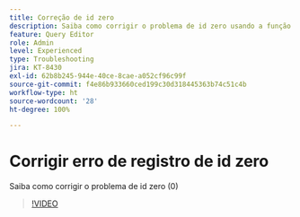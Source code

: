 ```yaml
---
title: Correção de id zero
description: Saiba como corrigir o problema de id zero usando a função inserir consulta
feature: Query Editor
role: Admin
level: Experienced
type: Troubleshooting
jira: KT-8430
exl-id: 62b8b245-944e-40ce-8cae-a052cf96c99f
source-git-commit: f4e86b933660ced199c30d318445363b74c51c4b
workflow-type: ht
source-wordcount: '28'
ht-degree: 100%

---
```


# Corrigir erro de registro de id zero

Saiba como corrigir o problema de id zero (0)

>[!VIDEO](https://video.tv.adobe.com/v/335987?quality=12&learn=on)
